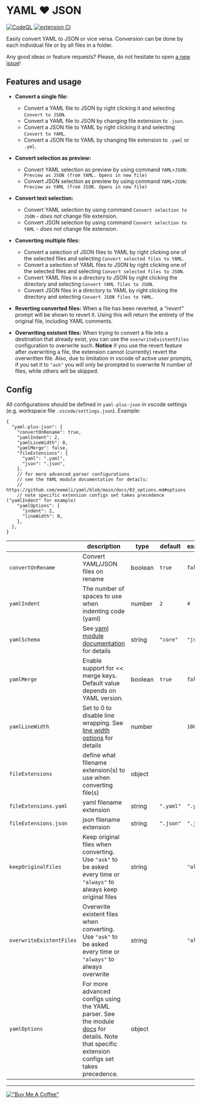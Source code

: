 # YAML :heart: JSON

[![CodeQL](https://github.com/hilleer/vscode-yaml-plus-json/actions/workflows/github-code-scanning/codeql/badge.svg)](https://github.com/hilleer/vscode-yaml-plus-json/actions/workflows/github-code-scanning/codeql)
[![extension CI](https://github.com/hilleer/vscode-yaml-plus-json/actions/workflows/ci.yaml/badge.svg?branch=main)](https://github.com/hilleer/vscode-yaml-plus-json/actions/workflows/ci.yaml)

Easily convert YAML to JSON or vice versa. Conversion can be done by each individual file or by all files in a folder.

Any good ideas or feature requests? Please, do not hesitate to open [a new issue](https://github.com/hilleer/vscode-yaml-plus-json/issues/new)!

## Features and usage

- **Convert a single file:**
  - Convert a YAML file to JSON by right clicking it and selecting `Convert to JSON`.
  - Convert a YAML file to JSON by changing file extension to `.json`.
  - Convert a JSON file to YAML by right clicking it and selecting `Convert to YAML`.
  - Convert a JSON file to YAML by changing file extension to `.yaml` or `.yml`.
- **Convert selection as preview:**
  - Convert YAML selection as preview by using command `YAML+JSON: Preview as JSON (from YAML. Opens in new file)`
  - Convert JSON selection as preview by using command `YAML+JSON: Preview as YAML (from JSON. Opens in new file)`
- **Convert text selection:**
  - Convert YAML selection by using command `Convert selection to JSON` - _does not_ change file extension.
  - Convert JSON selection by using command `Convert selection to YAML` - _does not_ change file extension.
- **Converting multiple files:**

  - Convert a selection of JSON files to YAML by right clicking one of the selected files and selecting `Convert selected files to YAML`.
  - Convert a selection of YAML files to JSON by right clicking one of the selected files and selecting `Convert selected files to JSON`.
  - Convert YAML files in a directory to JSON by right clicking the directory and selecting `Convert YAML files to JSON`.
  - Convert JSON files in a directory to YAML by right clicking the directory and selecting `Convert JSON files to YAML`.

- **Reverting converted files:** When a file has been reverted, a _"revert"_ prompt will be shown to revert it. Using this will return the entirety of the original file, including YAML comments.
- **Overwriting existent files:** When trying to convert a file into a destination that already exist, you can use the `overwriteExistentFiles` configuration to overwrite such. **Notice** if you use the revert feature after overwriting a file, the extension cannot (currently) revert the overwritten file. Also, due to limitation in vscode of active user prompts, if you set it to `"ask"` you will only be prompted to overwrite N number of files, while others will be skipped.

## Config

All configurations should be defined in `yaml-plus-json` in vscode settings (e.g. workspace file `.vscode/settings.json`). Example:

```jsonc
{
  "yaml-plus-json": {
    "convertOnRename": true,
    "yamlIndent": 2,
    "yamlLineWidth": 0,
    "yamlMerge": false,
    "fileExtensions": {
      "yaml": ".yaml",
      "json": ".json",
    },
    // for more advanced parser configurations
    // see the YAML module documentation for details:
    // https://github.com/eemeli/yaml/blob/main/docs/03_options.md#options
    // note specific extension configs set takes precedence ("yamlIndent" for example)
    "yamlOptions": {
      "indent": 2,
      "lineWidth": 0,
    },
  },
}
```

<!-- use table generator to parse and update: https://www.tablesgenerator.com/markdown_tables -->

|                          | description                                                                                                                                                                                                 | type    | default   | example    |
| ------------------------ | ----------------------------------------------------------------------------------------------------------------------------------------------------------------------------------------------------------- | ------- | --------- | ---------- |
| `convertOnRename`        | Convert YAML/JSON files on rename                                                                                                                                                                           | boolean | `true`    | `false`    |
| `yamlIndent`             | The number of spaces to use when indenting code (yaml)                                                                                                                                                      | number  | `2`       | `4`        |
| `yamlSchema`             | See [yaml module documentation](https://github.com/eemeli/yaml/blob/master/docs/03_options.md#schema-options) for details                                                                                   | string  | `"core"`  | `"json"`   |
| `yamlMerge`              | Enable support for << merge keys. Default value depends on YAML version.                                                                                                                                    | boolean | `true`    | `false`    |
| `yamlLineWidth`          | Set to 0 to disable line wrapping. See [line width options](https://github.com/eemeli/yaml/blob/main/docs/03_options.md#tostring-options) for details                                                       | number  |           | `100`      |
| `fileExtensions`         | define what filename extension(s) to use when converting file(s)                                                                                                                                            | object  |           |            |
| `fileExtensions.yaml`    | yaml filename extension                                                                                                                                                                                     | string  | `".yaml"` | `".yml"`   |
| `fileExtensions.json`    | json filename extension                                                                                                                                                                                     | string  | `".json"` | `".json"`  |
| `keepOriginalFiles`      | Keep original files when converting. Use `"ask"` to be asked every time or `"always"` to always keep original files                                                                                         | string  |           | `"always"` |
| `overwriteExistentFiles` | Overwrite existent files when converting. Use `"ask"` to be asked every time or `"always"` to always overwrite                                                                                              | string  |           | `"always"` |
| `yamlOptions`            | For more advanced configs using the YAML parser. See the module [docs](https://github.com/eemeli/yaml/blob/main/docs/03_options.md) for details. Note that specific extension configs set takes precedence. | object  |           |            |

---

[!["Buy Me A Coffee"](https://www.buymeacoffee.com/assets/img/custom_images/orange_img.png)](https://www.buymeacoffee.com/hilleer)
